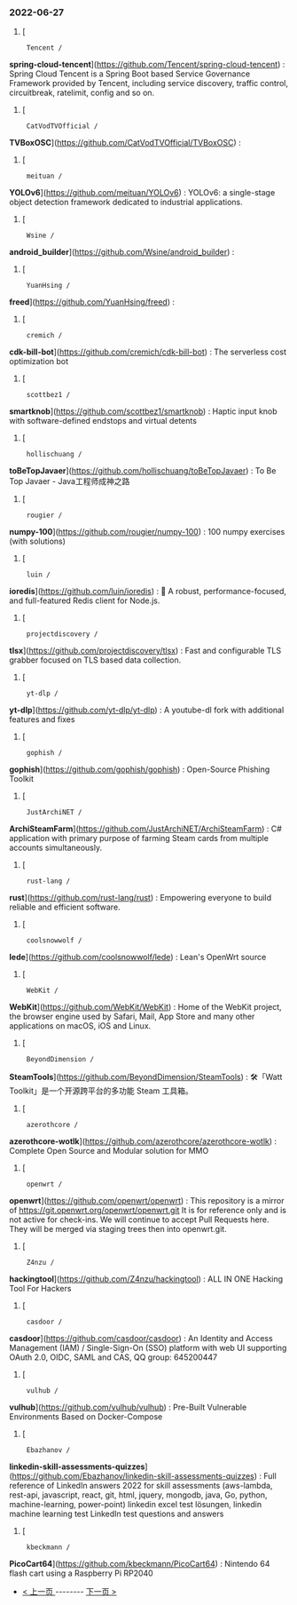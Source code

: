 ### 2022-06-27 
1. [
    

        Tencent /
**spring-cloud-tencent**](https://github.com/Tencent/spring-cloud-tencent) : Spring Cloud Tencent is a Spring Boot based Service Governance Framework provided by Tencent, including service discovery, traffic control, circuitbreak, ratelimit, config and so on.
1. [
    

        CatVodTVOfficial /
**TVBoxOSC**](https://github.com/CatVodTVOfficial/TVBoxOSC) : 
1. [
    

        meituan /
**YOLOv6**](https://github.com/meituan/YOLOv6) : YOLOv6: a single-stage object detection framework dedicated to industrial applications.
1. [
    

        Wsine /
**android_builder**](https://github.com/Wsine/android_builder) : 
1. [
    

        YuanHsing /
**freed**](https://github.com/YuanHsing/freed) : 
1. [
    

        cremich /
**cdk-bill-bot**](https://github.com/cremich/cdk-bill-bot) : The serverless cost optimization bot
1. [
    

        scottbez1 /
**smartknob**](https://github.com/scottbez1/smartknob) : Haptic input knob with software-defined endstops and virtual detents
1. [
    

        hollischuang /
**toBeTopJavaer**](https://github.com/hollischuang/toBeTopJavaer) : To Be Top Javaer - Java工程师成神之路
1. [
    

        rougier /
**numpy-100**](https://github.com/rougier/numpy-100) : 100 numpy exercises (with solutions)
1. [
    

        luin /
**ioredis**](https://github.com/luin/ioredis) : 🚀 A robust, performance-focused, and full-featured Redis client for Node.js.
1. [
    

        projectdiscovery /
**tlsx**](https://github.com/projectdiscovery/tlsx) : Fast and configurable TLS grabber focused on TLS based data collection.
1. [
    

        yt-dlp /
**yt-dlp**](https://github.com/yt-dlp/yt-dlp) : A youtube-dl fork with additional features and fixes
1. [
    

        gophish /
**gophish**](https://github.com/gophish/gophish) : Open-Source Phishing Toolkit
1. [
    

        JustArchiNET /
**ArchiSteamFarm**](https://github.com/JustArchiNET/ArchiSteamFarm) : C# application with primary purpose of farming Steam cards from multiple accounts simultaneously.
1. [
    

        rust-lang /
**rust**](https://github.com/rust-lang/rust) : Empowering everyone to build reliable and efficient software.
1. [
    

        coolsnowwolf /
**lede**](https://github.com/coolsnowwolf/lede) : Lean's OpenWrt source
1. [
    

        WebKit /
**WebKit**](https://github.com/WebKit/WebKit) : Home of the WebKit project, the browser engine used by Safari, Mail, App Store and many other applications on macOS, iOS and Linux.
1. [
    

        BeyondDimension /
**SteamTools**](https://github.com/BeyondDimension/SteamTools) : 🛠「Watt Toolkit」是一个开源跨平台的多功能 Steam 工具箱。
1. [
    

        azerothcore /
**azerothcore-wotlk**](https://github.com/azerothcore/azerothcore-wotlk) : Complete Open Source and Modular solution for MMO
1. [
    

        openwrt /
**openwrt**](https://github.com/openwrt/openwrt) : This repository is a mirror of https://git.openwrt.org/openwrt/openwrt.git It is for reference only and is not active for check-ins. We will continue to accept Pull Requests here. They will be merged via staging trees then into openwrt.git.
1. [
    

        Z4nzu /
**hackingtool**](https://github.com/Z4nzu/hackingtool) : ALL IN ONE Hacking Tool For Hackers
1. [
    

        casdoor /
**casdoor**](https://github.com/casdoor/casdoor) : An Identity and Access Management (IAM) / Single-Sign-On (SSO) platform with web UI supporting OAuth 2.0, OIDC, SAML and CAS, QQ group: 645200447
1. [
    

        vulhub /
**vulhub**](https://github.com/vulhub/vulhub) : Pre-Built Vulnerable Environments Based on Docker-Compose
1. [
    

        Ebazhanov /
**linkedin-skill-assessments-quizzes**](https://github.com/Ebazhanov/linkedin-skill-assessments-quizzes) : Full reference of LinkedIn answers 2022 for skill assessments (aws-lambda, rest-api, javascript, react, git, html, jquery, mongodb, java, Go, python, machine-learning, power-point) linkedin excel test lösungen, linkedin machine learning test LinkedIn test questions and answers
1. [
    

        kbeckmann /
**PicoCart64**](https://github.com/kbeckmann/PicoCart64) : Nintendo 64 flash cart using a Raspberry Pi RP2040 

- [ < 上一页 ](https://github.com/able8/github-trending-daily-record/blob/master/2022-06-26.md) -------- [ 下一页 > ](https://github.com/able8/github-trending-daily-record/blob/master/2022-06-28.md)